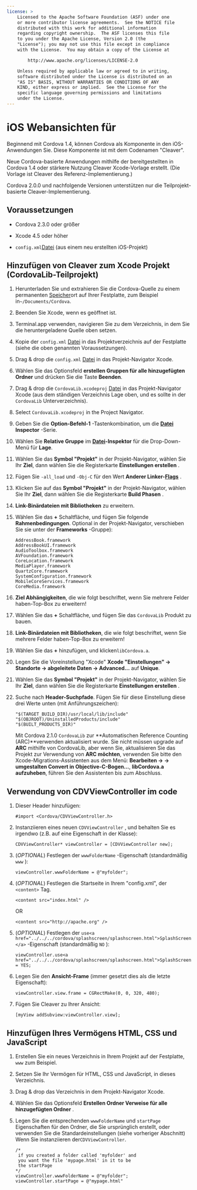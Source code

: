 ```yaml
---
license: >
    Licensed to the Apache Software Foundation (ASF) under one
    or more contributor license agreements.  See the NOTICE file
    distributed with this work for additional information
    regarding copyright ownership.  The ASF licenses this file
    to you under the Apache License, Version 2.0 (the
    "License"); you may not use this file except in compliance
    with the License.  You may obtain a copy of the License at

        http://www.apache.org/licenses/LICENSE-2.0

    Unless required by applicable law or agreed to in writing,
    software distributed under the License is distributed on an
    "AS IS" BASIS, WITHOUT WARRANTIES OR CONDITIONS OF ANY
    KIND, either express or implied.  See the License for the
    specific language governing permissions and limitations
    under the License.
---
```


# iOS Webansichten für

Beginnend mit Cordova 1.4, können Cordova als Komponente in den iOS-Anwendungen Sie. Diese Komponente ist mit dem Codenamen "Cleaver".

Neue Cordova-basierte Anwendungen mithilfe der bereitgestellten in Cordova 1.4 oder stärkere Nutzung Cleaver Xcode-Vorlage erstellt. (Die Vorlage ist Cleaver des Referenz-Implementierung.)

Cordova 2.0.0 und nachfolgende Versionen unterstützen nur die Teilprojekt-basierte Cleaver-Implementierung.

## Voraussetzungen

*   Cordova 2.3.0 oder größer

*   Xcode 4.5 oder höher

*   `config.xml`<a href="../../../cordova/file/fileobj/fileobj.html">Datei</a> (aus einem neu erstellten iOS-Projekt)

## Hinzufügen von Cleaver zum Xcode Projekt (CordovaLib-Teilprojekt)

1.  Herunterladen Sie und extrahieren Sie die Cordova-Quelle zu einem permanenten <a href="../../../cordova/storage/storage.html">Speicher</a>ort auf Ihrer Festplatte, zum Beispiel in`~/Documents/Cordova`.

2.  Beenden Sie Xcode, wenn es geöffnet ist.

3.  Terminal.app verwenden, navigieren Sie zu dem Verzeichnis, in dem Sie die heruntergeladene Quelle oben setzen.

4.  Kopie der `config.xml` <a href="../../../cordova/file/fileobj/fileobj.html">Datei</a> in das Projektverzeichnis auf der Festplatte (siehe die oben genannten Voraussetzungen).

5.  Drag & drop die `config.xml` <a href="../../../cordova/file/fileobj/fileobj.html">Datei</a> in das Projekt-Navigator Xcode.

6.  Wählen Sie das Optionsfeld **erstellen Gruppen für alle hinzugefügten Ordner** und drücken Sie die Taste **Beenden**.

7.  Drag & drop die `CordovaLib.xcodeproj` <a href="../../../cordova/file/fileobj/fileobj.html">Datei</a> in das Projekt-Navigator Xcode (aus dem ständigen Verzeichnis Lage oben, und es sollte in der `CordovaLib` Unterverzeichnis).

8.  Select `CordovaLib.xcodeproj` in the Project Navigator.

9.  Geben Sie die **Option-Befehl-1** -Tastenkombination, um die **<a href="../../../cordova/file/fileobj/fileobj.html">Datei</a> Inspector** -Serie.

10. Wählen Sie **Relative Gruppe** im **<a href="../../../cordova/file/fileobj/fileobj.html">Datei</a>-Inspektor** für die Drop-Down-Menü für **Lage**.

11. Wählen Sie das **Symbol "Projekt"** in der Projekt-Navigator, wählen Sie Ihr **Ziel**, dann wählen Sie die Registerkarte **Einstellungen erstellen** .

12. Fügen Sie `-all_load` und `-Obj-C` für den Wert **Anderer Linker-<a href="../../../cordova/file/flags/flags.html">Flags</a>** .

13. Klicken Sie auf das **Symbol "Projekt"** in der Projekt-Navigator, wählen Sie Ihr **Ziel**, dann wählen Sie die Registerkarte **Build Phasen** .

14. **Link-Binärdateien mit Bibliotheken** zu erweitern.

15. Wählen Sie das **+** Schaltfläche, und fügen Sie folgende **Rahmenbedingungen**. Optional in der Projekt-Navigator, verschieben Sie sie unter der **Frameworks** -Gruppe):
    
        AddressBook.framework
        AddressBookUI.framework
        AudioToolbox.framework
        AVFoundation.framework
        CoreLocation.framework
        MediaPlayer.framework
        QuartzCore.framework
        SystemConfiguration.framework
        MobileCoreServices.framework
        CoreMedia.framework
        

16. **Ziel Abhängigkeiten**, die wie folgt beschriftet, wenn Sie mehrere Felder haben-Top-Box zu erweitern!

17. Wählen Sie das **+** Schaltfläche, und fügen Sie das `CordovaLib` Produkt zu bauen.

18. **Link-Binärdateien mit Bibliotheken**, die wie folgt beschriftet, wenn Sie mehrere Felder haben-Top-Box zu erweitern!

19. Wählen Sie das **+** hinzufügen, und klicken`libCordova.a`.

20. Legen Sie die Voreinstellung "Xcode" **Xcode "Einstellungen" → Standorte → abgeleitete Daten → Advanced...** auf **Unique**.

21. Wählen Sie das **Symbol "Projekt"** in der Projekt-Navigator, wählen Sie Ihr **Ziel**, dann wählen Sie die Registerkarte **Einstellungen erstellen** .

22. Suche nach **Header-Suchpfade**. Fügen Sie für diese Einstellung diese drei Werte unten (mit Anführungszeichen):
    
        "$(TARGET_BUILD_DIR)/usr/local/lib/include"        
        "$(OBJROOT)/UninstalledProducts/include"
        "$(BUILT_PRODUCTS_DIR)"
        
    
    Mit Cordova 2.1.0 `CordovaLib` zur **Automatischen Reference Counting (ARC)**verwenden aktualisiert wurde. Sie nicht müssen upgrade auf **ARC** mithilfe von CordovaLib, aber wenn Sie, aktualisieren Sie das Projekt zur Verwendung von **ARC möchten**, verwenden Sie bitte den Xcode-Migrations-Assistenten aus dem Menü: **Bearbeiten → → umgestalten Convert in Objective-C-Bogen...**, **libCordova.a aufzuheben**, führen Sie den Assistenten bis zum Abschluss.

## Verwendung von CDVViewController im code

1.  Dieser Header hinzufügen:
    
        #import <Cordova/CDVViewController.h>
        

2.  Instanziieren eines neuen `CDVViewController` , und behalten Sie es irgendwo (z.B. auf eine Eigenschaft in der Klasse):
    
        CDVViewController* viewController = [CDVViewController new];
        

3.  (*OPTIONAL*) Festlegen der `wwwFolderName` -Eigenschaft (standardmäßig `www` ):
    
        viewController.wwwFolderName = @"myfolder";
        

4.  (*OPTIONAL*) Festlegen die Startseite in Ihrem "config.xml", der `<content>` Tag.
    
        <content src="index.html" />
        
    
    OR
    
        <content src="http://apache.org" />
        

5.  (*OPTIONAL*) Festlegen der `use<a href="../../../cordova/splashscreen/splashscreen.html">SplashScreen</a>` -Eigenschaft (standardmäßig `NO` ):
    
        viewController.use<a href="../../../cordova/splashscreen/splashscreen.html">SplashScreen</a> = YES;
        

6.  Legen Sie den **Ansicht-Frame** (immer gesetzt dies als die letzte Eigenschaft):
    
        viewController.view.frame = CGRectMake(0, 0, 320, 480);
        

7.  Fügen Sie Cleaver zu Ihrer Ansicht:
    
        [myView addSubview:viewController.view];
        

## Hinzufügen Ihres Vermögens HTML, CSS und JavaScript

1.  Erstellen Sie ein neues Verzeichnis in Ihrem Projekt auf der Festplatte, `www` zum Beispiel.

2.  Setzen Sie Ihr Vermögen für HTML, CSS und JavaScript, in dieses Verzeichnis.

3.  Drag & drop das Verzeichnis in dem Projekt-Navigator Xcode.

4.  Wählen Sie das Optionsfeld **Erstellen Ordner Verweise für alle hinzugefügten Ordner** .

5.  Legen Sie die entsprechenden `wwwFolderName` und `startPage` Eigenschaften für den Ordner, die Sie ursprünglich erstellt, oder verwenden Sie die Standardeinstellungen (siehe vorheriger Abschnitt) Wenn Sie instanziieren der`CDVViewController`.
    
        /*
         if you created a folder called 'myfolder' and
         you want the file 'mypage.html' in it to be
         the startPage
        */
        viewController.wwwFolderName = @"myfolder";
        viewController.startPage = @"mypage.html"